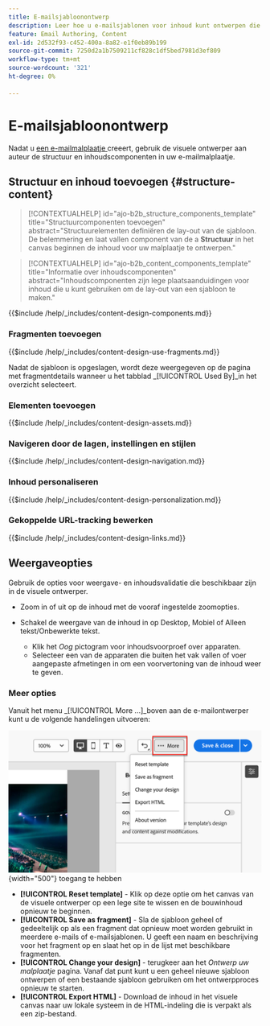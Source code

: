 ```yaml
---
title: E-mailsjabloonontwerp
description: Leer hoe u e-mailsjablonen voor inhoud kunt ontwerpen die u kunt gebruiken voor e-mails over een account, zodat u uw ontwerpen eenvoudig en efficiënt kunt hergebruiken.
feature: Email Authoring, Content
exl-id: 2d532f93-c452-400a-8a82-e1f0eb89b199
source-git-commit: 7250d2a1b7509211cf828c1df5bed7981d3ef809
workflow-type: tm+mt
source-wordcount: '321'
ht-degree: 0%

---
```


# E-mailsjabloonontwerp

Nadat u [ een e-mailmalplaatje ](./email-templates.md#create-an-email-template) creeert, gebruik de visuele ontwerper aan auteur de structuur en inhoudscomponenten in uw e-mailmalplaatje.

## Structuur en inhoud toevoegen {#structure-content}

>[!CONTEXTUALHELP]
>id="ajo-b2b_structure_components_template"
>title="Structuurcomponenten toevoegen"
>abstract="Structuurelementen definiëren de lay-out van de sjabloon. De belemmering en laat vallen component van de a **Structuur** in het canvas beginnen de inhoud voor uw malplaatje te ontwerpen."

>[!CONTEXTUALHELP]
>id="ajo-b2b_content_components_template"
>title="Informatie over inhoudscomponenten"
>abstract="Inhoudscomponenten zijn lege plaatsaanduidingen voor inhoud die u kunt gebruiken om de lay-out van een sjabloon te maken."

{{$include /help/_includes/content-design-components.md}}

### Fragmenten toevoegen

{{$include /help/_includes/content-design-use-fragments.md}}

Nadat de sjabloon is opgeslagen, wordt deze weergegeven op de pagina met fragmentdetails wanneer u het tabblad _[!UICONTROL Used By]_in het overzicht selecteert.

### Elementen toevoegen

{{$include /help/_includes/content-design-assets.md}}

### Navigeren door de lagen, instellingen en stijlen

{{$include /help/_includes/content-design-navigation.md}}

### Inhoud personaliseren

{{$include /help/_includes/content-design-personalization.md}}

### Gekoppelde URL-tracking bewerken

{{$include /help/_includes/content-design-links.md}}

## Weergaveopties

Gebruik de opties voor weergave- en inhoudsvalidatie die beschikbaar zijn in de visuele ontwerper.

* Zoom in of uit op de inhoud met de vooraf ingestelde zoomopties.

* Schakel de weergave van de inhoud in op Desktop, Mobiel of Alleen tekst/Onbewerkte tekst.
   * Klik het _Oog_ pictogram voor inhoudsvoorproef over apparaten.
   * Selecteer een van de apparaten die buiten het vak vallen of voer aangepaste afmetingen in om een voorvertoning van de inhoud weer te geven.

### Meer opties

Vanuit het menu _[!UICONTROL More ...]_boven aan de e-mailontwerper kunt u de volgende handelingen uitvoeren:

![ klik Meer om tot malplaatjeacties ](./assets/visual-designer-more-menu.png){width="500"} toegang te hebben

* **[!UICONTROL Reset template]** - Klik op deze optie om het canvas van de visuele ontwerper op een lege site te wissen en de bouwinhoud opnieuw te beginnen.
* **[!UICONTROL Save as fragment]** - Sla de sjabloon geheel of gedeeltelijk op als een fragment dat opnieuw moet worden gebruikt in meerdere e-mails of e-mailsjablonen. U geeft een naam en beschrijving voor het fragment op en slaat het op in de lijst met beschikbare fragmenten.
* **[!UICONTROL Change your design]** - terugkeer aan het _Ontwerp uw malplaatje_ pagina. Vanaf dat punt kunt u een geheel nieuwe sjabloon ontwerpen of een bestaande sjabloon gebruiken om het ontwerpproces opnieuw te starten.
* **[!UICONTROL Export HTML]** - Download de inhoud in het visuele canvas naar uw lokale systeem in de HTML-indeling die is verpakt als een zip-bestand.
